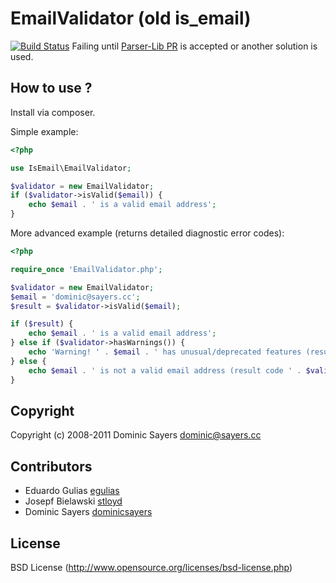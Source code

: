 EmailValidator (old is_email)
=============================

[![Build Status](https://travis-ci.org/egulias/isemail.png?branch=master)](https://travis-ci.org/egulias/isemail)
Failing until [Parser-Lib PR](https://github.com/schmittjoh/parser-lib/pull/2) is accepted or another solution is used.

How to use ?
------------

Install via composer.

Simple example:

```php
<?php

use IsEmail\EmailValidator;

$validator = new EmailValidator;
if ($validator->isValid($email)) {
	echo $email . ' is a valid email address';
}
```

More advanced example (returns detailed diagnostic error codes):

```php
<?php

require_once 'EmailValidator.php';

$validator = new EmailValidator;
$email = 'dominic@sayers.cc';
$result = $validator->isValid($email);

if ($result) {
	echo $email . ' is a valid email address';
} else if ($validator->hasWarnings()) {
	echo 'Warning! ' . $email . ' has unusual/deprecated features (result code ' . var_export($validator->getWarnings(), true) . ')';
} else {
	echo $email . ' is not a valid email address (result code ' . $validator->getError . ')';
}
```

Copyright
---------

Copyright (c) 2008-2011 Dominic Sayers <dominic@sayers.cc>

Contributors
------------

* Eduardo Gulias [egulias](http://github.com/egulias)
* Josepf Bielawski [stloyd](http://github.com/stloyd)
* Dominic Sayers [dominicsayers](http://github.com/dominicsayers)

License
-------

BSD License (http://www.opensource.org/licenses/bsd-license.php)
